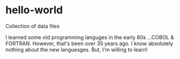 # hello-world
Collection of data files

I learned some old programming languges in the early 80s ...COBOL & FORTRAN. However, that's been over 35 years ago. I know absolutely nothing about the new languesges. But, I'm willing to learn!
